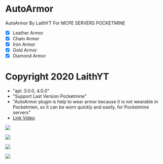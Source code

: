 # AutoArmor
AutoArmor By LaithYT For MCPE SERVERS POCKETMINE

- [x] Leather Armor
- [x] Chain Armor 
- [x] Iron Armor
- [x] Gold Armor
- [x] Diamond Armor

# Copyright 2020 LaithYT 

- "api: 3.0.0, 4.0.0"
- "Support Last Version Pocketmine"
- "AutoArmor plugin is help to wear armor because it is not wearable in Pocketmien, so it can be worn quickly and easily, for Pocketmine servers"
- [Link Video](https://www.youtube.com/watch?v=TOLyqmdwt4U)



<a href="https://poggit.pmmp.io/p/AutoArmor"><img src="https://poggit.pmmp.io/shield.state/AutoArmor"></a>


<a href="https://poggit.pmmp.io/p/AutoArmor"><img src="https://poggit.pmmp.io/shield.api/AutoArmor"></a>



<a href="https://poggit.pmmp.io/p/AutoArmor"><img src="https://poggit.pmmp.io/shield.dl.total/AutoArmor"></a>


<a href="https://poggit.pmmp.io/p/AutoArmor"><img src="https://poggit.pmmp.io/shield.dl/AutoArmor"></a>
